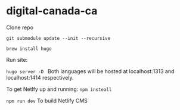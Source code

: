 # digital-canada-ca

Clone repo

``` git submodule update --init --recursive ```

``` brew install hugo ```


Run site:

```hugo server -D ```
Both languages will be hosted at localhost:1313 and localhost:1414 respectively.

To get Netlfy up and running:
```npm insteall```


```npm run dev```
To build Netlify CMS
